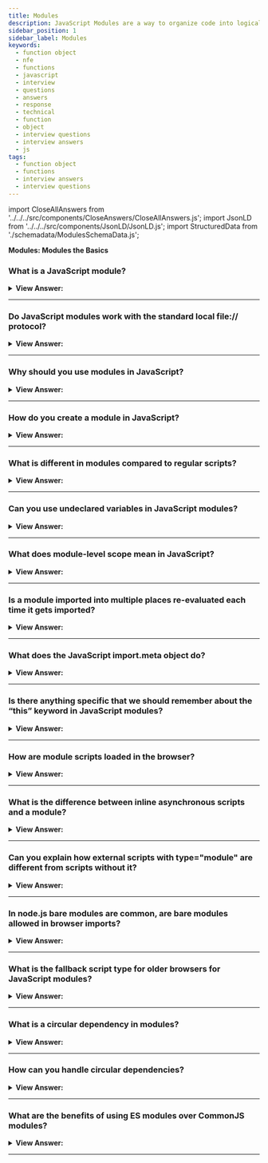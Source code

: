 ```yaml
---
title: Modules
description: JavaScript Modules are a way to organize code into logical units. Modules are used to break down large projects into smaller pieces. Interview Questions
sidebar_position: 1
sidebar_label: Modules
keywords:
  - function object
  - nfe
  - functions
  - javascript
  - interview
  - questions
  - answers
  - response
  - technical
  - function
  - object
  - interview questions
  - interview answers
  - js
tags:
  - function object
  - functions
  - interview answers
  - interview questions
---
```


import CloseAllAnswers from '../../../src/components/CloseAnswers/CloseAllAnswers.js';
import JsonLD from '../../../src/components/JsonLD/JsonLD.js';
import StructuredData from './schemadata/ModulesSchemaData.js';

<JsonLD data={StructuredData} />

<head>
  <title>Modules the Basics | JavaScript Frontend Phone Interview</title>
</head>

**Modules: Modules the Basics**

<CloseAllAnswers />

### What is a JavaScript module?

<details>
  <summary><strong>View Answer:</strong></summary>
  <div>
  <div><strong>Interview Response:</strong> A JavaScript module is a reusable piece of code encapsulating functionality, which can be exported and imported by other modules using import and export statements.
</div><br />
  <div><strong>Technical Response:</strong> A module is just a file where the script resides. Modules can load each other and use special directives export and import to interchange functionality, call functions of one module from another one. The export keyword labels variables and functions that should be accessible from outside the current module, and import allows the import of functionality from other modules.
</div><br />
  <div><strong className="codeExample">Code Example:</strong><br /><br />

  <div></div>

```js
// we have a file sayHi.js exporting a function:
// 📁 sayHi.js
export function sayHi(user) {
  console.log(`Hello, ${user}!`);
}

// Then another file may import and use it:
import { sayHi } from './sayHi.js';

console.log(sayHi); // function...
sayHi('John'); // Hello, John!
```

  </div>
  </div>
</details>

---

### Do JavaScript modules work with the standard local file:// protocol?

<details>
  <summary><strong>View Answer:</strong></summary>
  <div>
  <div><strong>Interview Response:</strong> No, if you try to open a web page locally, via file:// protocol, you find that import/export directives do not work. JavaScript modules don't work with the file:// protocol due to CORS restrictions. To use modules locally, you need to set up a local web server or use a development environment.
</div><br /><br />

:::note
We can use a local web server, such as static-server, or use the live server capability of your editor, such as VS Code Live Server Extension, to test modules.
:::

  </div>
</details>

---

### Why should you use modules in JavaScript?

<details>
  <summary><strong>View Answer:</strong></summary>
  <div>
  <div><strong>Interview Response:</strong> Modules promote modularity, maintainability, and reusability, while helping to organize code, prevent naming conflicts, and manage dependencies in large-scale applications.
  </div>
  </div>
</details>

---

### How do you create a module in JavaScript?

<details>
  <summary><strong>View Answer:</strong></summary>
  <div>
  <div><strong>Interview Response:</strong> To create a module, write code in a separate file and export the desired functionality using the export keyword. Then, import it using the import keyword.
  </div><br />

**Here's a simple example of a JavaScript module:**

**greetings.js** (Our module file)

```javascript
export function sayHello(name) {
    return `Hello, ${name}!`;
}
```

**main.js** (File where we import and use the module)

```javascript
import { sayHello } from './greetings.js';

console.log(sayHello('JavaScript')); // Outputs: Hello, JavaScript!
```

  </div>
</details>

---

### What is different in modules compared to regular scripts?

<details>
  <summary><strong>View Answer:</strong></summary>
  <div>
  <div><strong>Interview Response:</strong> Modules have their own scope, preventing global namespace pollution, and use import/export statements for dependencies. They are also executed in strict mode and have top-level await support.<br /><br />
  Each module has a separate top-level scope. Top-level variables, methods, and functions from a module, in general, are not visible in other scripts.<br /><br />
  The import.meta object contains information about the current module. The surroundings determine its content. The browser includes the URL of the script or if it is inside HTML, the URL of the current webpage.<br /><br />
  In top-level modules, this is undefined.<br /><br />
  Module scripts always defer, same as the defer property for external and inline scripts.<br /><br />
  For non-module scripts, the async attribute only works on external scripts. Async scripts run immediately when ready, independently of other scripts or the HTML document. For module scripts, it works on inline scripts as well.
</div>
  </div>
</details>

---

### Can you use undeclared variables in JavaScript modules?

<details>
  <summary><strong>View Answer:</strong></summary>
  <div>
  <div><strong>Interview Response:</strong> No, JavaScript modules run in strict mode by default, so using undeclared variables will result in a ReferenceError. Variables must be declared with var, let, or const.
</div><br />
  <div><strong className="codeExample">Code Example:</strong><br /><br />

  <div></div>

```html
<script type="module">
  a = 5;
  // results in a  syntax error
</script>
```

  </div>
  </div>
</details>

---

### What does module-level scope mean in JavaScript?

<details>
  <summary><strong>View Answer:</strong></summary>
  <div>
  <div><strong>Interview Response:</strong> Module-level scope in JavaScript means that variables, functions, and classes declared within a module are not automatically added to the global scope and are only accessible within the module.
</div><br/>
  <div><strong>Interview Response:</strong> Module-level scope in JavaScript refers to the concept that variables, functions, classes, etc., declared in a module are local to that module unless explicitly exported. This means they aren't available outside of the module unless they are explicitly made available via the `export` keyword. Each JavaScript module has its own scope, and any variable, function, or class declared in a module won't pollute the global scope, preventing potential naming conflicts and unintentional behavior.
</div><br />
  <div><strong className="codeExample">Code Example:</strong><br /><br />

  <div></div>

For instance, consider the following module...

```javascript
// myModule.js
let privateVar = 'I am private';
export let publicVar = 'I am public';

function privateFunc() {
  console.log('This is a private function');
}

export function publicFunc() {
  console.log('This is a public function');
}
```

In this module, `privateVar` and `privateFunc` are only available within `myModule.js` — they are in the module-level scope. On the other hand, `publicVar` and `publicFunc` are exported from the module, so they can be imported and used in other modules:

```javascript
// anotherModule.js
import { publicVar, publicFunc } from './myModule.js';

console.log(publicVar); // I am public
publicFunc(); // This is a public function
```

Trying to access `privateVar` or `privateFunc` from `anotherModule.js` would result in an error, because they are not exported from `myModule.js` and are therefore not available outside of that module's scope.

This is a powerful feature that helps you write cleaner, more maintainable code by explicitly controlling what is and isn't exposed to the rest of your application.

  </div>
  </div>
</details>

---

### Is a module imported into multiple places re-evaluated each time it gets imported?

<details>
  <summary><strong>View Answer:</strong></summary>
  <div>
  <div><strong>Interview Response:</strong> No, a module is evaluated only once, even when imported into multiple places. The same module instance is shared across all imports, ensuring consistent behavior and state.
</div><br />
  <div><strong className="codeExample">Code Example:</strong><br /><br />

  <div></div>

```js
// 📁 console.log.js
console.log("Module is evaluated!");

// Import the same module from different files

// 📁 1.js
import `./console.log.js`; // Module is evaluated!

// 📁 2.js
import `./console.log.js`; // (shows nothing)

```

  </div>
  </div>
</details>

---

### What does the JavaScript import.meta object do?

<details>
  <summary><strong>View Answer:</strong></summary>
  <div>
  <div><strong>Interview Response:</strong> The import.meta object provides metadata about the current module, such as its URL. It can be used to access context-specific information within the module's script.
</div><br />
  <div><strong>Technical Response:</strong> The import.meta object exposes context-specific metadata to a JavaScript module. It contains information about the module, like the module's URL. The syntax consists of the keyword import, a dot, and the identifier meta. Typically the left-hand side of the dot is the object on which property access gets performed, but here the import is not an object.
</div><br />
  <div><strong className="codeExample">Code Example:</strong><br /><br />

<strong>Syntax: </strong> import.meta<br /><br />

  <div></div>

```js
<script type='module'>
  // returns script url - url of the html page for an inline script
  console.log(import.meta.url);
</script>
```

  </div>
  </div>
</details>

---

### Is there anything specific that we should remember about the “this” keyword in JavaScript modules?

<details>
  <summary><strong>View Answer:</strong></summary>
  <div>
  <div><strong>Interview Response:</strong> Yes, in a module, top-level “this” is undefined. Compared to non-module scripts, where "this" is a global object.
</div><br />
  <div><strong className="codeExample">Code Example:</strong><br /><br />

  <div></div>

```js
<script>
  console.log(this); // window
</script>

<script type="module">
  console.log(this); // undefined
</script>

```

  </div>
  </div>
</details>

---

### How are module scripts loaded in the browser?

<details>
  <summary><strong>View Answer:</strong></summary>
  <div>
  <div><strong>Interview Response:</strong> Module scripts are loaded in the browser using a script tag with type="module" attribute. They are fetched with CORS enabled and executed asynchronously by default.</div><br />
  <div><strong>Technical Response:</strong> Module scripts always defer, the same effect as the defer attribute for external and inline scripts. In other words, downloading external module scripts &#8249;script type="module" src="..."&#8250; does not block HTML processing, they load in parallel with other resources. The module scripts wait until the HTML document is fully ready (even if they are tiny and load faster than HTML), and then run. The relative order of scripts gets preserved: scripts that appear first in the document executes first. Module scripts, as a consequence, always "view" the fully loaded HTML document, including HTML components beneath them.
  </div><br />
  <div><strong className="codeExample">Code Example:</strong><br /><br />

  <div></div>

```html
<script type="module">
  console.log(typeof button); // object: the script can 'see' the button below // as
  modules are deferred, the script runs after the whole page is loaded
</script>
```

  </div><br />
  <div><strong className="codeExample">Compare to regular script below:</strong><br /><br />

  <div></div>

```html
<script>
  console.log(typeof button); // button is undefined, the script can't see elements below

  // regular scripts run immediately, before the rest of the page is processed
</script>

<button id="button">Button</button>
```

  </div>
  </div>
</details>

---

### What is the difference between inline asynchronous scripts and a module?

<details>
  <summary><strong>View Answer:</strong></summary>
  <div>
  <div><strong>Interview Response:</strong> Inline asynchronous scripts use the async attribute on a script tag, executing them asynchronously without module features. Modules have their own scope, import/export syntax, and always execute asynchronously.
</div><br />
  <div><strong className="codeExample">Code Example:</strong><br /><br />

  <div></div>

```html
<!-- all dependencies are fetched (analytics.js), and the script runs -->
<!-- doesn't wait for the document or other <script> tags -->
<script async type="module">
  import { counter } from './analytics.js';

  counter.count();
</script>
```

  </div>
  </div>
</details>

---

### Can you explain how external scripts with type="module" are different from scripts without it?

<details>
  <summary><strong>View Answer:</strong></summary>
  <div>
  <div><strong>Interview Response:</strong> Scripts with type="module" are ES6 modules with support for imports/exports. They run in strict mode, have a separate scope, and load asynchronously. Scripts without it are classic scripts with global scope.
</div><br />
  <div><strong>Technical Response:</strong> External scripts with the type="module" attribute differ in two ways. For starters, external scripts with the same src only run once. Second, Cross-Origin Requests, external scripts that get requested from a different origin (for example, another site) require CORS headers.
</div><br />
  <div><strong className="codeExample">Code Example:</strong><br /><br />

  <div></div>

```html
<!-- the script my.js is fetched and executed only once -->
<script type="module" src="my.js"></script>
// r
<script type="module" src="my.js"></script>

<!-- another-site.com must supply Access-Control-Allow-Origin -->
<!-- otherwise, the script won't execute -->
<script type="module" src="http://another-site.com/their.js"></script>
```

:::note
If a module script gets fetched from another origin, the remote server must supply a header Access-Control-Allow-Origin allowing the fetch. That ensures better security by default.
:::

  </div>
  </div>
</details>

---

### In node.js bare modules are common, are bare modules allowed in browser imports?

<details>
  <summary><strong>View Answer:</strong></summary>
  <div>
  <div><strong>Interview Response:</strong> No, The import must be given a relative or absolute URL in the browser. They  are not allowed in browser imports as they require a resolver to locate the file. Browser imports use relative or absolute URLs to specify the module's location. Modules that do not have a url path get defined as "bare" modules, and such modules get blocked for import.
</div><br />
  <div><strong className="codeExample">Code Example:</strong><br /><br />

  <div></div>

```js
import { sayHi } from 'sayHi'; // Error, "bare" module
// the module must have a path, e.g. './sayHi.js' or wherever the module is
```

:::note
Certain environments, such as Node.js or bundle tools, allow bare modules with no path since they have methods of identifying modules and hooks to fine-tune them. However, browsers do not currently allow bare modules.
:::

  </div>
  </div>
</details>

---

### What is the fallback script type for older browsers for JavaScript modules?

<details>
  <summary><strong>View Answer:</strong></summary>
  <div>
  <div><strong>Interview Response:</strong> Old browsers do not understand type="module". Scripts of an unknown type just get ignored. For them, it is possible to provide a fallback using the nomodule attribute.
</div><br />
  <div><strong className="codeExample">Code Example:</strong><br /><br />

  <div></div>

```html
<script type="module">
  console.log('Runs in modern browsers');
</script>

<script nomodule>
  console.log('Modern browsers know both type=module and nomodule, so skip this');
  console.log(
    'Old browsers ignore script with unknown type=module, but execute this.'
  );
</script>
```

  </div>
  </div>
</details>

---

### What is a circular dependency in modules?

<details>
  <summary><strong>View Answer:</strong></summary>
  <div>
  <div><strong>Interview Response:</strong> In JavaScript, a circular dependency (also known as a cyclic dependency) occurs when two or more modules depend on each other either directly or indirectly. This creates a cycle which can be problematic for several reasons.
  </div><br />
  <div><strong className="codeExample">Code Example:</strong><br /><br />

  <div></div>

Here's an example to illustrate:

**Module A:**

```javascript
import { foo } from './moduleB.js';

export function bar() {
  return foo();
}
```

**Module B:**

```javascript
import { bar } from './moduleA.js';

export function foo() {
  return bar();
}
```

In this example, `moduleA` imports `moduleB` because it needs to use the `foo` function. At the same time, `moduleB` imports `moduleA` because it needs the `bar` function. This creates a circular dependency, where each module is waiting for the other one to finish loading before it can fully execute.

Circular dependencies can lead to problems such as:

**1. Initialization issues**: If module A depends on module B to initialize, and module B simultaneously depends on module A to initialize, neither can properly initialize because they are waiting for each other.

**2. Maintenance issues**: Circular dependencies can make the code harder to understand, reason about, and maintain, because it's not clear which module can be safely modified or removed without affecting the other.

**3. Testing issues**: Circular dependencies can make unit testing more difficult, because each module in the cycle may need the other modules to be present in order to be tested.

---

:::tip
To resolve circular dependencies, you can refactor your code to remove the circularity. This may involve moving some code to a third module that both of the original modules can depend on, or rethinking your design to minimize dependencies between modules.
:::

  </div>
  </div>
</details>

---

### How can you handle circular dependencies?

<details>
  <summary><strong>View Answer:</strong></summary>
  <div>
  <div><strong>Interview Response:</strong> Circular dependencies can be resolved by refactoring the code to remove the circularity, using an intermediary module to break the loop, or utilizing dynamic imports to delay loading.
  </div><br/>
  <div><strong>Technical Response:</strong> In JavaScript, circular dependencies between modules can occur and may lead to problems if not handled correctly. However, JavaScript modules are designed to handle such circular dependencies, and will still load even in the presence of circularity.
  </div><br />
  <div><strong className="codeExample">Here are a few strategies you can use to handle circular dependencies in JavaScript:</strong><br /><br />

  <div></div>

**1. Rethink your design**: The best way to handle circular dependencies is to avoid them by refactoring your code. If two modules depend on each other, it might be because their responsibilities are not well-separated. Splitting responsibilities differently, or creating a third module that both can depend on, can often eliminate the circular dependency.

**2. Dynamic Imports**: Instead of static top-level imports, you could use dynamic imports at the time when the module function is called. This allows the modules to load completely before trying to call the function from the other module.

**3. Partial Exports**: JavaScript module system handles circular dependencies by doing a partial export. When you import something from a module that hasn't finished executing yet, you'll get a live reference to the export. It means you get whatever the current value of that export is at the time you access it, not when you first import it.

Here is an example of how JavaScript handles this:

Module A:

```javascript
import { foo } from './moduleB.js';

export function bar() {
  return foo();
}

console.log(foo()); // Prints "This is function foo"
```

Module B:

```javascript
import { bar } from './moduleA.js';

export function foo() {
  return "This is function foo";
}

console.log(bar()); // Prints "This is function foo"
```

In this case, both modules are loaded successfully without any errors. JavaScript ES6 modules handle circular dependencies by partially resolving the imported modules, and then updating them once the modules are fully evaluated.

Despite this, the best practice is to avoid creating circular dependencies whenever possible, as they can make code more difficult to understand and maintain.

  </div>
  </div>
</details>

---

### What are the benefits of using ES modules over CommonJS modules?

<details>
  <summary><strong>View Answer:</strong></summary>
  <div>
  <div><strong>Interview Response:</strong> ES modules have better support for static analysis, tree shaking, and native browser support, making them more suitable for modern web development compared to CommonJS modules.
  </div><br />
  <div><strong>Technical Response:</strong> ES Modules (ESM) and CommonJS (CJS) are two of the most commonly used module systems in JavaScript, but they have some important differences.
  </div><br />
  <div><strong className="codeExample">Here are several reasons why you might prefer ES Modules over CommonJS:</strong><br /><br />

  <div></div>

**1. Static Analysis**: ES Modules are static, which means the structure of imports and exports are determined at compile time. This allows for tooling improvements, such as better static analysis, tree shaking (removal of unused exports for smaller bundle sizes), and faster lookups of import bindings. In contrast, CommonJS modules are dynamic and determined at runtime, which prevents these types of optimizations.

**2. Async and Parallel Loading**: ES Modules can be asynchronously and parallelly loaded, which can lead to performance benefits, especially in a browser context.

**3. Native support in browsers**: ES Modules are natively supported in modern browsers. This can make it easier to share code between the server (Node.js) and the client (browser), and allows you to use modules in the browser without needing a bundling tool like webpack or Browserify.

**4. Named and default imports/exports**: ES Modules support both named and default imports/exports, providing more flexibility in how you expose module functionality. CommonJS, on the other hand, only supports a single export object.

**5. Better compatibility with future features**: The static nature of ES Modules means they are better suited for compatibility with future ECMAScript features.

However, it's important to note that as of my last training data in September 2021, Node.js, which is used for server-side JavaScript, has more mature support for CommonJS. While ES Modules are supported in Node.js as of version 13 (with the `--experimental-modules` flag in earlier versions), there may be compatibility issues with some npm packages which expect CommonJS.

As a result, many developers continue to use CommonJS for server-side Node.js code, or use a combination of both ES Modules and CommonJS, depending on the specific needs of their project. Always consider your specific use case and constraints when deciding between ES Modules and CommonJS.

  </div>
  </div>
</details>

---
